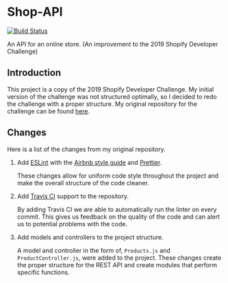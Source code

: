 # Shop-API

[![Build Status](https://travis-ci.com/Frank-K/Shop-API.svg?token=WyhxT6rbCDpnAq8D7kz3&branch=master)](https://travis-ci.com/Frank-K/Shop-API)

An API for an online store. (An improvement to the 2019 Shopify Developer Challenge)

## Introduction

This project is a copy of the 2019 Shopify Developer Challenge. My initial version of the challenge was not structured optimally, so I decided to redo the challenge with a proper structure. My original repository for the challenge can be found [here](https://github.com/Frank-K/shopify-challenge).

## Changes

Here is a list of the changes from my original repository.

1. Add [ESLint](https://eslint.org/) with the [Airbnb style guide](https://github.com/airbnb/javascript) and [Prettier](https://prettier.io/).

   These changes allow for uniform code style throughout the project and make the overall structure of the code cleaner.

2. Add [Travis CI](https://travis-ci.org/) support to the repository.
   
   By adding Travis CI we are able to automatically run the linter on every commit. This gives us feedback on the quality of the code and can alert us to potential problems with the code.

3. Add models and controllers to the project structure.

   A model and controller in the form of, `Products.js` and `ProductController.js`, were added to the project. These changes create the proper structure for the REST API and create modules that perform specific functions.

